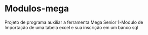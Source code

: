# Modulos-mega
Projeto de programa auxiliar a ferramenta Mega Senior
  1-Modulo de Importação de uma tabela excel e sua inscrição em um banco sql
